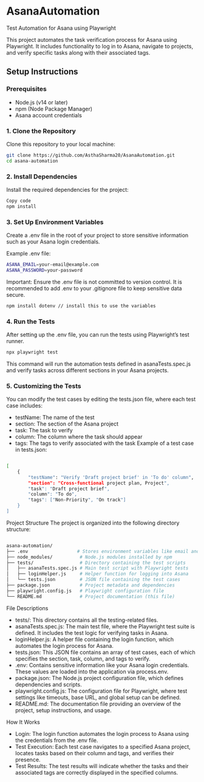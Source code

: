 # AsanaAutomation

Test Automation for Asana using Playwright

This project automates the task verification process for Asana using Playwright. It includes functionality to log in to Asana, navigate to projects, and verify specific tasks along with their associated tags.

## Setup Instructions

### Prerequisites
- Node.js (v14 or later)
- npm (Node Package Manager)
- Asana account credentials

### 1. Clone the Repository
Clone this repository to your local machine:

```bash
git clone https://github.com/AsthaSharma20/AsanaAutomation.git
cd asana-automation
```
### 2. Install Dependencies
Install the required dependencies for the project:

```bash
Copy code
npm install
```
### 3. Set Up Environment Variables
Create a .env file in the root of your project to store sensitive information such as your Asana login credentials.

Example .env file:

```bash
ASANA_EMAIL=your-email@example.com
ASANA_PASSWORD=your-password
```
Important: Ensure the .env file is not committed to version control. It is recommended to add .env to your .gitignore file to keep sensitive data secure.

```bash
npm install dotenv // install this to use the variables
```
### 4. Run the Tests
After setting up the .env file, you can run the tests using Playwright’s test runner.

```bash
npx playwright test
```
This command will run the automation tests defined in asanaTests.spec.js and verify tasks across different sections in your Asana projects.

### 5. Customizing the Tests
You can modify the test cases by editing the tests.json file, where each test case includes:

- testName: The name of the test
- section: The section of the Asana project
- task: The task to verify
- column: The column where the task should appear
- tags: The tags to verify associated with the task
Example of a test case in tests.json:

```bash

[
    {
        "testName": "Verify 'Draft project brief' in 'To do' column",
        "section": "Cross-functional project plan, Project",
        "task": "Draft project brief",
        "column": "To do",
        "tags": ["Non-Priority", "On track"]
    }
]
```

Project Structure
The project is organized into the following directory structure:

```bash

asana-automation/
├── .env                  # Stores environment variables like email and password for login
├── node_modules/          # Node.js modules installed by npm
├── tests/                 # Directory containing the test scripts
│   ├── asanaTests.spec.js # Main test script with Playwright tests
│   ├── loginHelper.js     # Helper function for logging into Asana
│   └── tests.json         # JSON file containing the test cases
├── package.json           # Project metadata and dependencies
├── playwright.config.js   # Playwright configuration file
└── README.md              # Project documentation (this file)
```

File Descriptions
- tests/: This directory contains all the testing-related files.
- asanaTests.spec.js: The main test file, where the Playwright test suite is defined. It includes the test logic for verifying tasks in Asana.
- loginHelper.js: A helper file containing the login function, which automates the login process for Asana.
- tests.json: This JSON file contains an array of test cases, each of which specifies the section, task, column, and tags to verify.
- .env: Contains sensitive information like your Asana login credentials. These values are loaded into the application via process.env.
- package.json: The Node.js project configuration file, which defines dependencies and scripts.
- playwright.config.js: The configuration file for Playwright, where test settings like timeouts, base URL, and global setup can be defined.
- README.md: The documentation file providing an overview of the project, setup instructions, and usage.

How It Works
- Login: The login function automates the login process to Asana using the credentials from the .env file.
- Test Execution: Each test case navigates to a specified Asana project, locates tasks based on their column and tags, and verifies their presence.
- Test Results: The test results will indicate whether the tasks and their associated tags are correctly displayed in the specified columns.